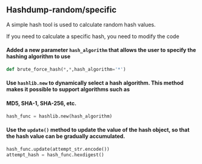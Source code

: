 ## Hashdump-random/specific

A simple hash tool is used to calculate random hash values. 

If you need to calculate a specific hash, you need to modify the code

#### Added a new parameter `hash_algorithm` that allows the user to specify the hashing algorithm to use

```python
def brute_force_hash(*,*,hash_algorithm='*')
```

#### Use `hashlib.new` to dynamically select a hash algorithm. This method makes it possible to support algorithms such as 

#### MD5, SHA-1, SHA-256, etc.

```python
hash_func = hashlib.new(hash_algorithm)
```

#### Use the `update()` method to update the value of the hash object, so that the hash value can be gradually accumulated.

```python
hash_func.update(attempt_str.encode())
attempt_hash = hash_func.hexdigest()
```

